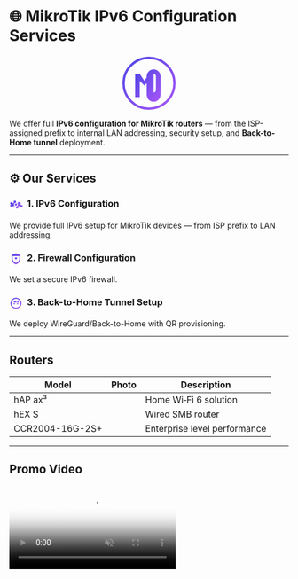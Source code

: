 # 🌐 MikroTik IPv6 Configuration Services

<div align="center">
<svg width="100" height="100" viewBox="0 0 24 24" xmlns="http://www.w3.org/2000/svg">
    <defs>
        <linearGradient id="logoGradient" x1="0%" y1="0%" x2="100%" y2="100%">
            <stop offset="0%" style="stop-color:#4f46e5;stop-opacity:1" />
            <stop offset="100%" style="stop-color:#a855f7;stop-opacity:1" />
        </linearGradient>
    </defs>
    <circle cx="12" cy="12" r="11" fill="none" stroke="url(#logoGradient)" stroke-width="1"/>
    <path d="M6 18V8h2l2 3 2-3h2v10h-2v-7l-2 2-2-2v7H6zm11-1a3 3 0 0 1-3 3 3 3 0 0 1-3-3V9a3 3 0 0 1 3-3 3 3 0 0 1 3 3v6zm-2 0V9a1 1 0 0 0-1-1 1 1 0 0 0-1 1v6a1 1 0 0 0 1 1 1 1 0 0 0 1-1z" fill="url(#logoGradient)"/>
</svg>
</div>

We offer full **IPv6 configuration for MikroTik routers** — from the ISP-assigned prefix to internal LAN addressing, security setup, and **Back-to-Home tunnel** deployment.

---

## ⚙️ Our Services

### <svg width="24" height="24" viewBox="0 0 24 24" xmlns="http://www.w3.org/2000/svg" style="vertical-align: middle; margin-right: 8px;"><defs><linearGradient id="iconGrad" x1="0%" y1="0%" x2="100%" y2="100%"><stop offset="0%" style="stop-color:#4f46e5;stop-opacity:1" /><stop offset="100%" style="stop-color:#a855f7;stop-opacity:1" /></defs><path fill="url(#iconGrad)" d="M12 15.5a3.5 3.5 0 1 1 0-7a3.5 3.5 0 0 1 0 7zm0-5.5a2 2 0 1 0 0 4a2 2 0 0 0 0-4zM19.42 12l1.06-1.62a1 1 0 0 0-.4-1.38l-2.96-1.71a1 1 0 0 0-1.2.4l-.95 1.85A7.01 7.01 0 0 0 12 9.05V6a1 1 0 0 0-1-1H9a1 1 0 0 0-1 1v3.05a7.01 7.01 0 0 0-2.97.54l-.95-1.85a1 1 0 0 0-1.2-.4L1.92 9a1 1 0 0 0-.4 1.38L2.58 12l-1.06 1.62a1 1 0 0 0 .4 1.38l2.96 1.71a1 1 0 0 0 1.2-.4l.95-1.85A7.01 7.01 0 0 0 12 14.95V18a1 1 0 0 0 1 1h2a1 1 0 0 0 1-1v-3.05a7.01 7.01 0 0 0 2.97-.54l.95 1.85a1 1 0 0 0 1.2.4l2.96-1.71a1 1 0 0 0 .4-1.38L19.42 12z"/></svg>1. IPv6 Configuration
We provide full IPv6 setup for MikroTik devices — from ISP prefix to LAN addressing.

### <svg width="24" height="24" viewBox="0 0 24 24" xmlns="http://www.w3.org/2000/svg" style="vertical-align: middle; margin-right: 8px;"><defs><linearGradient id="iconGrad" x1="0%" y1="0%" x2="100%" y2="100%"><stop offset="0%" style="stop-color:#4f46e5;stop-opacity:1" /><stop offset="100%" style="stop-color:#a855f7;stop-opacity:1" /></defs><path fill="url(#iconGrad)" d="M12 2L4 5v6.09c0 5.05 3.41 9.76 8 10.91c4.59-1.15 8-5.86 8-10.91V5l-8-3zm0 2.09L10.97 5H13.03L12 4.09zM6 7h12v4.09c0 3.8-2.55 7.24-6 8.18c-3.45-.94-6-4.38-6-8.18V7zm6 6a2 2 0 1 1 0-4a2 2 0 0 1 0 4z"/></svg>2. Firewall Configuration
We set a secure IPv6 firewall.

### <svg width="24" height="24" viewBox="0 0 24 24" xmlns="http://www.w3.org/2000/svg" style="vertical-align: middle; margin-right: 8px;"><defs><linearGradient id="iconGrad" x1="0%" y1="0%" x2="100%" y2="100%"><stop offset="0%" style="stop-color:#4f46e5;stop-opacity:1" /><stop offset="100%" style="stop-color:#a855f7;stop-opacity:1" /></defs><path fill="url(#iconGrad)" d="M12 2a10 10 0 1 0 10 10A10 10 0 0 0 12 2zm0 18a8 8 0 1 1 8-8a8 8 0 0 1-8 8zm-1-11h2v2h-2zm-3 3h2v2H8zm6 0h2v2h-2zM11 9.5a1.5 1.5 0 1 1-3 0a1.5 1.5 0 0 1 3 0zm6 0a1.5 1.5 0 1 1-3 0a1.5 1.5 0 0 1 3 0z"/></svg>3. Back-to-Home Tunnel Setup
We deploy WireGuard/Back-to-Home with QR provisioning.

---

## Routers

| Model | Photo | Description |
|---|---|---|
| hAP ax³ | | Home Wi‑Fi 6 solution |
| hEX S | | Wired SMB router |
| CCR2004-16G-2S+ | | Enterprise level performance |

---

## Promo Video

<div class="video-wrapper">
  <video controls playsinline muted loop poster="../assets/video-poster.jpg">
    <source src="../assets/video.mp4" type="video/mp4">
  </video>
</div>
